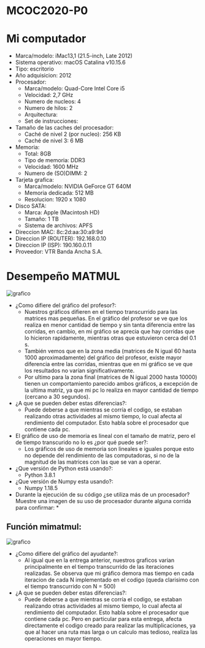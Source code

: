 # MCOC2020-P0
# Mi computador
* Marca/modelo: iMac13,1 (21.5-inch, Late 2012)
* Sistema operativo: macOS Catalina v10.15.6
* Tipo: escritorio
* Año adquisicion: 2012
* Procesador:
	* Marca/modelo: Quad-Core Intel Core i5
	* Velocidad: 2,7 GHz
	* Numero de nucleos: 4
	* Numero de hilos: 2
	* Arquitectura: 
	* Set de instrucciones: 
* Tamaño de las caches del procesador:
	* Caché de nivel 2 (por nucleo): 256 KB
	* Caché de nivel 3: 6 MB
* Memoria: 
	* Total: 8GB
	* Tipo de memoria: DDR3
	* Velocidad: 1600 MHz
	* Numero de (SO)DIMM: 2
* Tarjeta grafica:
	* Marca/modelo: NVIDIA GeForce GT 640M
	* Memoria dedicada: 512 MB
	* Resolucion: 1920 x 1080
* Disco SATA:
	* Marca: Apple (Macintosh HD)
	* Tamaño: 1 TB
	* Sistema de archivos: APFS
* Direccion MAC: 8c:2d:aa:30:a9:9d
* Direccion IP (ROUTER): 192.168.0.10
* Direccion IP (ISP): 190.160.0.11
* Proveedor: VTR Banda Ancha S.A.

# Desempeño MATMUL
![grafico](https://user-images.githubusercontent.com/69252038/89684852-39532d80-d8c9-11ea-844e-fc06c412a231.png)
* ¿Como difiere del gráfico del profesor?:
	* Nuestros gráficos difieren en el tiempo transcurrido para las matrices mas pequeñas. En el gráfico del profesor se ve que los realiza en menor cantidad de tiempo y sin tanta diferencia entre las corridas, en cambio, en mi gráfico se aprecia que hay corridas que lo hicieron rapidamente, mientras otras que estuvieron cerca del 0.1 s. 
	* También vemos que en la zona media (matrices de N igual 60 hasta 1000 aproximadamente) del gráfico del profesor, existe mayor diferencia entre las corridas, mientras que en mi gráfico se ve que los resultados no varían significativamente. 
	* Por ultimo para la zona final (matrices de N igual 2000 hasta 10000) tienen un comportamiento parecido ambos gráficos, a excepción de la ultima matriz, ya que mi pc lo realiza en mayor cantidad de tiempo (cercano a 30 segundos). 
* ¿A que se pueden deber estas diferencias?:
	* Puede deberse a que mientras se corría el codigo, se estaban realizando otras actividades al mismo tiempo, lo cual afecta al rendimiento del computador. Esto habla sobre el procesador que contiene cada pc. 
* El gráfico de uso de memoria es lineal con el tamaño de matriz, pero el de tiempo transcurido no lo es ¿por qué puede ser?:
	* Los gráficos de uso de memoria son lineales e iguales porque esto no depende del rendimiento de las computadoras, si no de la magnitud de las matrices con las que se van a operar. 
* ¿Que versión de Python está usando?:
	* Python 3.8.1
* ¿Que versión de Numpy esta usando?:
	* Numpy 1.18.5
* Durante la ejecución de su código ¿se utiliza más de un procesador? Muestre una imagen de su uso de procesador durante alguna corrida para confirmar:
	* 
## Función mimatmul:
![grafico](https://user-images.githubusercontent.com/69252038/89841383-c18f3800-db40-11ea-9a10-a1a907141162.png)
* ¿Como difiere del gráfico del ayudante?:
	* Al igual que en la entrega anterior, nuestros graficos varian principalmente en el tiempo transcurrido de las iteraciones realizadas. Se observa que mi gráfico demora mas tiempo en cada iteracion de cada N implementado en el codigo (queda clarisimo con el tiempo transcurrido con N = 500)
* ¿A que se pueden deber estas diferencias?:
	* Puede deberse a que mientras se corría el codigo, se estaban realizando otras actividades al mismo tiempo, lo cual afecta al rendimiento del computador. Esto habla sobre el procesador que contiene cada pc. Pero en particular para esta entrega, afecta directamente el codigo creado para realizar las multiplicaciones, ya que al hacer una ruta mas larga o un calculo mas tedioso, realiza las operaciones en mayor tiempo.

